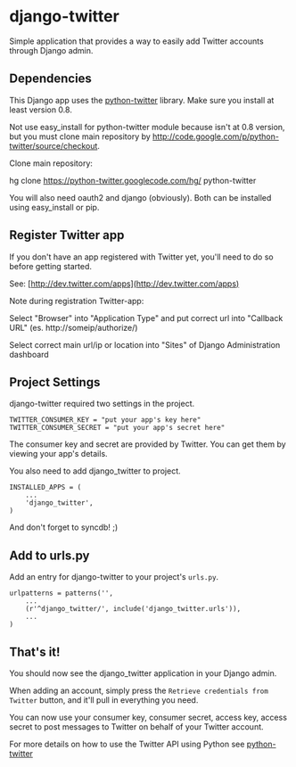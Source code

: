 django-twitter
============

Simple application that provides a way to easily add Twitter accounts through Django admin.

Dependencies
------------

This Django app uses the [python-twitter](http://code.google.com/p/python-twitter/) library. Make sure you install at least version 0.8.

Not use easy_install for python-twitter module because isn't at 0.8 version, but you must clone main repository by http://code.google.com/p/python-twitter/source/checkout.

Clone main repository:

hg clone https://python-twitter.googlecode.com/hg/ python-twitter

You will also need oauth2 and django (obviously). Both can be installed using  easy_install or pip.


Register Twitter app
--------------------

If you don't have an app registered with Twitter yet, you'll need to do so before getting started.

See: [http://dev.twitter.com/apps](http://dev.twitter.com/apps)

Note during registration Twitter-app:

Select "Browser" into "Application Type" and put correct url into "Callback URL" (es. http://someip/authorize/)

Select correct main url/ip or location into "Sites" of Django Administration dashboard

Project Settings
----------------

django-twitter required two settings in the project.

    TWITTER_CONSUMER_KEY = "put your app's key here"
    TWITTER_CONSUMER_SECRET = "put your app's secret here"

The consumer key and secret are provided by Twitter. You can get them by viewing your app's details.

You also need to add django_twitter to project.

    INSTALLED_APPS = (
        ...
        'django_twitter',
    )

And don't forget to syncdb! ;)


Add to urls.py
--------------

Add an entry for django-twitter to your project's `urls.py`.

    urlpatterns = patterns('',
        ...
        (r'^django_twitter/', include('django_twitter.urls')),
        ...
    )


That's it!
----------

You should now see the django_twitter application in your Django admin. 

When adding an account, simply press the ``Retrieve credentials from Twitter`` button, and it'll pull in everything you need.

You can now use your consumer key, consumer secret, access key, access secret to post messages to Twitter on behalf of your Twitter account.

For more details on how to use the Twitter API using Python see [python-twitter](http://code.google.com/p/python-twitter/)
